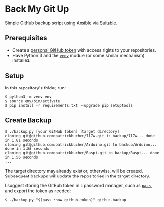 # Back My Git Up

Simple GitHub backup script using [Ansible](https://docs.ansible.com/ansible/latest/dev_guide/developing_api.html) via [Suitable](https://github.com/seantis/suitable).

## Prerequisites

- Create a [personal GitHub token](https://docs.github.com/en/free-pro-team@latest/github/authenticating-to-github/creating-a-personal-access-token) with access rights to your repositories.
- Have Python 3 and the [`venv`](https://docs.python.org/3/library/venv.html) module (or some similar mechanism) installed.

## Setup

In this repository's folder, run:

    $ python3 -m venv env
    $ source env/bin/activate
    $ pip install -r requirements.txt --upgrade pip setuptools

## Create Backup

    $ ./backup.py [your GitHub token] [target directory]
    cloning git@github.com:patrickbucher/7l7w.git to backup/7l7w... done in 1.81 seconds
    cloning git@github.com:patrickbucher/Arduino.git to backup/Arduino... done in 1.58 seconds
    cloning git@github.com:patrickbucher/Raspi.git to backup/Raspi... done in 1.56 seconds
    ...

The target directory may already exist or, otherwise, will be created. Subsequent backups will update the repositories in the target directory.

I suggest storing the GitHub token in a password manager, such as [`pass`](https://www.passwordstore.org/), and export the token as needed:

    $ ./backup.py "$(pass show github-token)" github-backup
